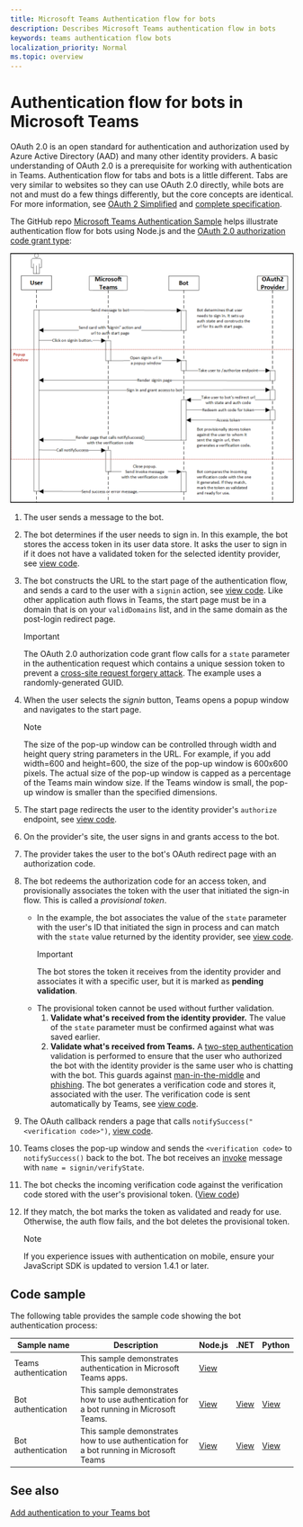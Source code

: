 ```yaml
---
title: Microsoft Teams Authentication flow for bots
description: Describes Microsoft Teams authentication flow in bots
keywords: teams authentication flow bots
localization_priority: Normal
ms.topic: overview
---
```


# Authentication flow for bots in Microsoft Teams

OAuth 2.0 is an open standard for authentication and authorization used by Azure Active Directory (AAD) and many other identity providers. A basic understanding of OAuth 2.0 is a prerequisite for working with authentication in Teams. Authentication flow for tabs and bots is a little different. Tabs are very similar to websites so they can use OAuth 2.0 directly, while bots are not and must do a few things differently, but the core concepts are identical. For more information, see [OAuth 2 Simplified](https://aaronparecki.com/oauth-2-simplified/) and [complete specification](https://oauth.net/2/).

The GitHub repo [Microsoft Teams Authentication Sample](https://github.com/OfficeDev/Microsoft-Teams-Samples/tree/main/samples/app-auth/nodejs) helps illustrate authentication flow for bots using Node.js and the [OAuth 2.0 authorization code grant type](https://oauth.net/2/grant-types/authorization-code/):

![Bot authentication sequence diagram](../../../assets/images/authentication/bot_auth_sequence_diagram.png)

1. The user sends a message to the bot.
2. The bot determines if the user needs to sign in.
   In this example, the bot stores the access token in its user data store. It asks the user to sign in if it does not have a validated token for the selected identity provider, see [view code](https://github.com/OfficeDev/microsoft-teams-sample-auth-node/blob/469952a26d618dbf884a3be53c7d921cc580b1e2/src/utils/AuthenticationUtils.ts#L58-L76).
3. The bot constructs the URL to the start page of the authentication flow, and sends a card to the user with a `signin` action, see [view code](https://github.com/OfficeDev/microsoft-teams-sample-auth-node/blob/469952a26d618dbf884a3be53c7d921cc580b1e2/src/dialogs/BaseIdentityDialog.ts#L160-L190). Like other application auth flows in Teams, the start page must be in a domain that is on your `validDomains` list, and in the same domain as the post-login redirect page.

    > [!IMPORTANT]
    > The OAuth 2.0 authorization code grant flow calls for a `state` parameter in the authentication request which contains a unique session token to prevent a [cross-site request forgery attack](https://en.wikipedia.org/wiki/Cross-site_request_forgery). The example uses a randomly-generated GUID.

4. When the user selects the *signin* button, Teams opens a popup window and navigates to the start page.
   > [!NOTE]
   > The size of the pop-up window can be controlled through width and height query string parameters in the URL. For example, if you add width=600 and height=600, the size of the pop-up window is 600x600 pixels. The actual size of the pop-up window is capped as a percentage of the Teams main window size. If the Teams window is small, the pop-up window is smaller than the specified dimensions.

5. The start page redirects the user to the identity provider's `authorize` endpoint, see [view code](https://github.com/OfficeDev/microsoft-teams-sample-auth-node/blob/469952a26d618dbf884a3be53c7d921cc580b1e2/public/html/auth-start.html#L51-L56).
6. On the provider's site, the user signs in and grants access to the bot.
7. The provider takes the user to the bot's OAuth redirect page with an authorization code.
8. The bot redeems the authorization code for an access token, and provisionally associates the token with the user that initiated the sign-in flow. This is called a *provisional token*.
    * In the example, the bot associates the value of the `state` parameter with the user's ID that initiated the sign in process and can match with the `state` value returned by the identity provider, see [view code](https://github.com/OfficeDev/microsoft-teams-sample-auth-node/blob/469952a26d618dbf884a3be53c7d921cc580b1e2/src/AuthBot.ts#L70-L99).
      > [!IMPORTANT] 
      > The bot stores the token it receives from the identity provider and associates it with a specific user, but it is marked as **pending validation**.
    * The provisional token cannot be used without further validation.
      1. **Validate what's received from the identity provider.** The value of the `state` parameter must be confirmed against what was saved earlier.
      1. **Validate what's received from Teams.** A [two-step authentication](https://en.wikipedia.org/wiki/Man-in-the-middle_attack) validation is performed to ensure that the user who authorized the bot with the identity provider is the same user who is chatting with the bot. This guards against [man-in-the-middle](https://en.wikipedia.org/wiki/Man-in-the-middle_attack) and [phishing](https://en.wikipedia.org/wiki/Phishing). The bot generates a verification code and stores it, associated with the user. The verification code is sent automatically by Teams, see [view code](https://github.com/OfficeDev/microsoft-teams-sample-auth-node/blob/469952a26d618dbf884a3be53c7d921cc580b1e2/src/AuthBot.ts#L100-L113).
9. The OAuth callback renders a page that calls `notifySuccess("<verification code>")`, [view code](https://github.com/OfficeDev/microsoft-teams-sample-auth-node/blob/master/src/views/oauth-callback-success.hbs).
10. Teams closes the pop-up window and sends the `<verification code>` to `notifySuccess()` back to the bot. The bot receives an [invoke](/bot-framework/dotnet/bot-builder-dotnet-activities#invoke) message with `name = signin/verifyState`.
11. The bot checks the incoming verification code against the verification code stored with the user's provisional token. ([View code](https://github.com/OfficeDev/microsoft-teams-sample-auth-node/blob/469952a26d618dbf884a3be53c7d921cc580b1e2/src/dialogs/BaseIdentityDialog.ts#L127-L140))
12. If they match, the bot marks the token as validated and ready for use. Otherwise, the auth flow fails, and the bot deletes the provisional token.

    > [!NOTE]
    > If you experience issues with authentication on mobile, ensure your JavaScript SDK is updated to version 1.4.1 or later.

## Code sample

The following table provides the sample code showing the bot authentication process:

| **Sample name** | **Description** | **Node.js** | **.NET** | **Python** |
|-----------------|----------------|--------------|----------|-----------|
| Teams authentication | This sample demonstrates authentication in Microsoft Teams apps. | [View](https://github.com/OfficeDev/microsoft-teams-sample-auth-node) | | |
| Bot authentication | This sample demonstrates how to use authentication for a bot running in Microsoft Teams. | [View](https://github.com/microsoft/BotBuilder-Samples/tree/main/samples/javascript_nodejs/46.teams-auth) | [View](https://github.com/microsoft/BotBuilder-Samples/tree/main/samples/csharp_dotnetcore/46.teams-auth) | [View](https://github.com/microsoft/BotBuilder-Samples/tree/main/samples/python/46.teams-auth)|
| Bot authentication | This sample demonstrates how to use authentication for a bot running in Microsoft Teams | [View](https://github.com/microsoft/BotBuilder-Samples/tree/main/samples/javascript_nodejs/46.teams-auth) | [View](https://github.com/microsoft/BotBuilder-Samples/tree/main/samples/csharp_dotnetcore/46.teams-auth) | [View](https://github.com/microsoft/BotBuilder-Samples/tree/main/samples/python/46.teams-auth)|

## See also

[Add authentication to your Teams bot](add-authentication.md)
